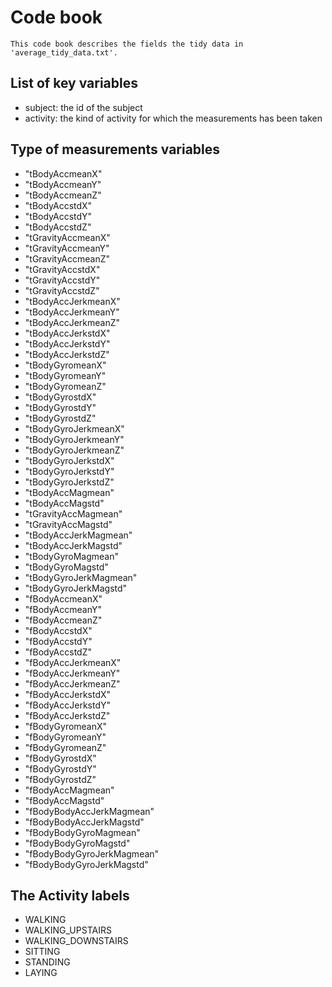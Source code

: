 # Code book
    This code book describes the fields the tidy data in 'average_tidy_data.txt'.
    
## List of key variables
* subject: the id of the subject
* activity: the kind of activity for which the measurements has been taken

## Type of measurements variables
* "tBodyAccmeanX"           
* "tBodyAccmeanY"           
* "tBodyAccmeanZ"           
* "tBodyAccstdX"            
* "tBodyAccstdY"            
* "tBodyAccstdZ"            
* "tGravityAccmeanX"        
* "tGravityAccmeanY"        
* "tGravityAccmeanZ"        
* "tGravityAccstdX"         
* "tGravityAccstdY"         
* "tGravityAccstdZ"         
* "tBodyAccJerkmeanX"       
* "tBodyAccJerkmeanY"       
* "tBodyAccJerkmeanZ"       
* "tBodyAccJerkstdX"        
* "tBodyAccJerkstdY"        
* "tBodyAccJerkstdZ"        
* "tBodyGyromeanX"          
* "tBodyGyromeanY"          
* "tBodyGyromeanZ"          
* "tBodyGyrostdX"           
* "tBodyGyrostdY"           
* "tBodyGyrostdZ"           
* "tBodyGyroJerkmeanX"      
* "tBodyGyroJerkmeanY"      
* "tBodyGyroJerkmeanZ"      
* "tBodyGyroJerkstdX"       
* "tBodyGyroJerkstdY"       
* "tBodyGyroJerkstdZ"       
* "tBodyAccMagmean"         
* "tBodyAccMagstd"          
* "tGravityAccMagmean"      
* "tGravityAccMagstd"       
* "tBodyAccJerkMagmean"     
* "tBodyAccJerkMagstd"      
* "tBodyGyroMagmean"        
* "tBodyGyroMagstd"         
* "tBodyGyroJerkMagmean"    
* "tBodyGyroJerkMagstd"     
* "fBodyAccmeanX"           
* "fBodyAccmeanY"           
* "fBodyAccmeanZ"           
* "fBodyAccstdX"            
* "fBodyAccstdY"            
* "fBodyAccstdZ"            
* "fBodyAccJerkmeanX"       
* "fBodyAccJerkmeanY"       
* "fBodyAccJerkmeanZ"       
* "fBodyAccJerkstdX"        
* "fBodyAccJerkstdY"        
* "fBodyAccJerkstdZ"        
* "fBodyGyromeanX"          
* "fBodyGyromeanY"          
* "fBodyGyromeanZ"          
* "fBodyGyrostdX"           
* "fBodyGyrostdY"           
* "fBodyGyrostdZ"           
* "fBodyAccMagmean"         
* "fBodyAccMagstd"          
* "fBodyBodyAccJerkMagmean" 
* "fBodyBodyAccJerkMagstd"  
* "fBodyBodyGyroMagmean"    
* "fBodyBodyGyroMagstd"     
* "fBodyBodyGyroJerkMagmean"
* "fBodyBodyGyroJerkMagstd" 

## The Activity labels 
* WALKING
* WALKING_UPSTAIRS
* WALKING_DOWNSTAIRS
* SITTING
* STANDING
* LAYING